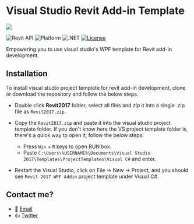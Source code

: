 # Visual Studio Revit Add-in Template

<img src="https://github.com/imAliAsad/VisualStudioRevitTemplate/blob/master/imgs/Revit2017WPF.PNG">

![Revit API](https://img.shields.io/badge/Revit%20API-2017-blue.svg)
![Platform](https://img.shields.io/badge/platform-Windows-blue.svg)
![.NET](https://img.shields.io/badge/.NET-4.5-blue.svg)
[![License](http://img.shields.io/:license-mit-blue.svg)](http://opensource.org/licenses/MIT)

Empowering you to use visual studio's WPF template for Revit add-in development.

## Installation
To install visual studio project template for revit add-in development, clone or download the repository and follow the below steps.

- Double click **Revit2017** folder, select all files and *zip* it into a single .zip file as `Revit2017.zip`.

- Copy the `Revit2017.zip` and paste it into the visual studio project template folder. If you don't know here the VS project template folder is, there's a quick way to open it, follow the below steps:
    - Press `Win` + `R` keys to open RUN box. 
    - Paste `C:\Users\%USERNAME%\Documents\Visual Studio 2017\Templates\ProjectTemplates\Visual C#` and enter.

- Restart the Visual Studio, click on File -> New -> Project, and you should see `Revit 2017 WPF Addin` project template under Visual C#.


## Contact me?
 - :e-mail: [Email](mailto:imaliasad@outlook.com)
 - :thumbsup: [Twitter](https://twitter.com/imaliasad)
